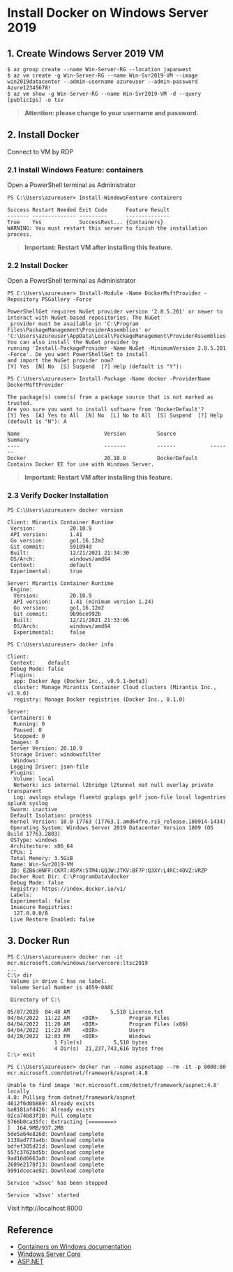 # Install Docker on Windows Server 2019

## 1. Create  Windows Server 2019 VM
```console
$ az group create --name Win-Server-RG --location japanwest
$ az vm create -g Win-Server-RG --name Win-Svr2019-VM --image win2019datacenter --admin-username azureuser --admin-password Azure12345678!
$ az vm show -g Win-Server-RG --name Win-Svr2019-VM -d --query [publicIps] -o tsv
```
>**Attention: please change to your username and password.**

## 2. Install Docker

Connect to VM by RDP

### 2.1 Install Windows Feature: containers 
Open a PowerShell terminal as Administrator 
```console
PS C:\Users\azureuser> Install-WindowsFeature containers

Success Restart Needed Exit Code      Feature Result
------- -------------- ---------      --------------
True    Yes            SuccessRest... {Containers}
WARNING: You must restart this server to finish the installation process.
```
>**Important: Restart VM after installing this feature.**

### 2.2 Install Docker
Open a PowerShell terminal as Administrator 
```console
PS C:\Users\azureuser> Install-Module -Name DockerMsftProvider -Repository PSGallery -Force

PowerShellGet requires NuGet provider version '2.8.5.201' or newer to interact with NuGet-based repositories. The NuGet
 provider must be available in 'C:\Program Files\PackageManagement\ProviderAssemblies' or
'C:\Users\azureuser\AppData\Local\PackageManagement\ProviderAssemblies'. You can also install the NuGet provider by
running 'Install-PackageProvider -Name NuGet -MinimumVersion 2.8.5.201 -Force'. Do you want PowerShellGet to install
and import the NuGet provider now?
[Y] Yes  [N] No  [S] Suspend  [?] Help (default is "Y"):
```

```console
PS C:\Users\azureuser> Install-Package -Name docker -ProviderName DockerMsftProvider

The package(s) come(s) from a package source that is not marked as trusted.
Are you sure you want to install software from 'DockerDefault'?
[Y] Yes  [A] Yes to All  [N] No  [L] No to All  [S] Suspend  [?] Help (default is "N"): A

Name                           Version          Source           Summary
----                           -------          ------           -------
Docker                         20.10.9          DockerDefault    Contains Docker EE for use with Windows Server.
```
>**Important: Restart VM after installing this feature.**

### 2.3 Verify Docker Installation

```console
PS C:\Users\azureuser> docker version

Client: Mirantis Container Runtime
 Version:           20.10.9
 API version:       1.41
 Go version:        go1.16.12m2
 Git commit:        591094d
 Built:             12/21/2021 21:34:30
 OS/Arch:           windows/amd64
 Context:           default
 Experimental:      true

Server: Mirantis Container Runtime
 Engine:
  Version:          20.10.9
  API version:      1.41 (minimum version 1.24)
  Go version:       go1.16.12m2
  Git commit:       9b96ce992b
  Built:            12/21/2021 21:33:06
  OS/Arch:          windows/amd64
  Experimental:     false
```

```console
PS C:\Users\azureuser> docker info

Client:
 Context:    default
 Debug Mode: false
 Plugins:
  app: Docker App (Docker Inc., v0.9.1-beta3)
  cluster: Manage Mirantis Container Cloud clusters (Mirantis Inc., v1.9.0)
  registry: Manage Docker registries (Docker Inc., 0.1.0)

Server:
 Containers: 0
  Running: 0
  Paused: 0
  Stopped: 0
 Images: 0
 Server Version: 20.10.9
 Storage Driver: windowsfilter
  Windows:
 Logging Driver: json-file
 Plugins:
  Volume: local
  Network: ics internal l2bridge l2tunnel nat null overlay private transparent
  Log: awslogs etwlogs fluentd gcplogs gelf json-file local logentries splunk syslog
 Swarm: inactive
 Default Isolation: process
 Kernel Version: 10.0 17763 (17763.1.amd64fre.rs5_release.180914-1434)
 Operating System: Windows Server 2019 Datacenter Version 1809 (OS Build 17763.2803)
 OSType: windows
 Architecture: x86_64
 CPUs: 1
 Total Memory: 3.5GiB
 Name: Win-Svr2019-VM
 ID: EZB6:HNFF:CKRT:45PX:5TM4:GQJW:JTKV:BF7P:Q3XY:L4RC:4OVZ:VRZP
 Docker Root Dir: C:\ProgramData\docker
 Debug Mode: false
 Registry: https://index.docker.io/v1/
 Labels:
 Experimental: false
 Insecure Registries:
  127.0.0.0/8
 Live Restore Enabled: false
```

## 3. Docker Run

```console
PS C:\Users\azureuser> docker run -it mcr.microsoft.com/windows/servercore:ltsc2019
...
C:\> dir
 Volume in drive C has no label.
 Volume Serial Number is 4059-0A8C

 Directory of C:\

05/07/2020  04:48 AM             5,510 License.txt
04/04/2022  11:22 AM    <DIR>          Program Files
04/04/2022  11:20 AM    <DIR>          Program Files (x86)
04/04/2022  11:23 AM    <DIR>          Users
04/20/2022  12:03 PM    <DIR>          Windows
               1 File(s)          5,510 bytes
               4 Dir(s)  21,237,743,616 bytes free
C:\> exit
```

```console
PS C:\Users\azureuser> docker run --name aspnetapp --rm -it -p 8000:80 mcr.microsoft.com/dotnet/framework/aspnet:4.8

Unable to find image 'mcr.microsoft.com/dotnet/framework/aspnet:4.8' locally
4.8: Pulling from dotnet/framework/aspnet
4612f6d0b889: Already exists
ba8181afd426: Already exists
02ca74b83f10: Pull complete
5766b0ca35fc: Extracting [========>                                          ]  164.9MB/937.2MB
5de5a64e826d: Download complete
1138ad773a4b: Download complete
bdfef305d21d: Download complete
557c3762bd5b: Download complete
9ad16d6663a0: Download complete
2609e2178f13: Download complete
9991dcecae92: Download complete

Service 'w3svc' has been stopped

Service 'w3svc' started
```
Visit http://localhost:8000

## Reference
- [Containers on Windows documentation](https://docs.microsoft.com/en-us/virtualization/windowscontainers/)
- [Windows Server Core](https://hub.docker.com/_/microsoft-windows-servercore)
- [ASP.NET](https://hub.docker.com/_/microsoft-dotnet-framework-aspnet)
